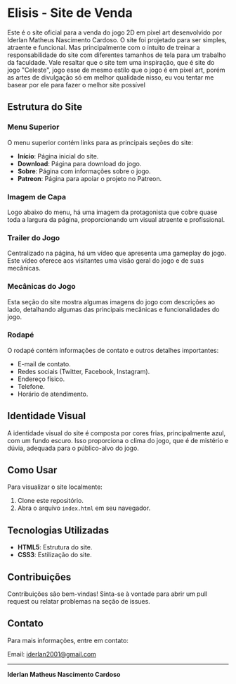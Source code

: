# Elisis - Site de Venda

Este é o site oficial para a venda do jogo 2D em pixel art desenvolvido por Iderlan Matheus Nascimento Cardoso. O site foi projetado para ser simples, atraente e funcional.
Mas principalmente com o intuito de treinar a responsabilidade do site com diferentes tamanhos de tela para um trabalho da faculdade.
Vale resaltar que o site tem uma inspiração, que é site do jogo "Celeste", jogo esse de mesmo estilo que o jogo é em pixel art, porém as artes de divulgação só em melhor qualidade
nisso, eu vou tentar me basear por ele para fazer o melhor site possível

## Estrutura do Site

### Menu Superior
O menu superior contém links para as principais seções do site:
- **Início**: Página inicial do site.
- **Download**: Página para download do jogo.
- **Sobre**: Página com informações sobre o jogo.
- **Patreon**: Página para apoiar o projeto no Patreon.

### Imagem de Capa
Logo abaixo do menu, há uma imagem da protagonista que cobre quase toda a largura da página, proporcionando um visual atraente e profissional.

### Trailer do Jogo
Centralizado na página, há um vídeo que apresenta uma gameplay do jogo. Este vídeo oferece aos visitantes uma visão geral do jogo e de suas mecânicas.

### Mecânicas do Jogo
Esta seção do site mostra algumas imagens do jogo com descrições ao lado, detalhando algumas das principais mecânicas e funcionalidades do jogo.

### Rodapé
O rodapé contém informações de contato e outros detalhes importantes:
- E-mail de contato.
- Redes sociais (Twitter, Facebook, Instagram).
- Endereço físico.
- Telefone.
- Horário de atendimento.

## Identidade Visual
A identidade visual do site é composta por cores frias, principalmente azul, com um fundo escuro. Isso proporciona o clima do jogo, que é de mistério e dúvia, 
adequada para o público-alvo do jogo.

## Como Usar
Para visualizar o site localmente:
1. Clone este repositório.
2. Abra o arquivo `index.html` em seu navegador.

## Tecnologias Utilizadas
- **HTML5**: Estrutura do site.
- **CSS3**: Estilização do site.

## Contribuições
Contribuições são bem-vindas! Sinta-se à vontade para abrir um pull request ou relatar problemas na seção de issues.

## Contato
Para mais informações, entre em contato:

Email: iderlan2001@gmail.com

---

**Iderlan Matheus Nascimento Cardoso**
